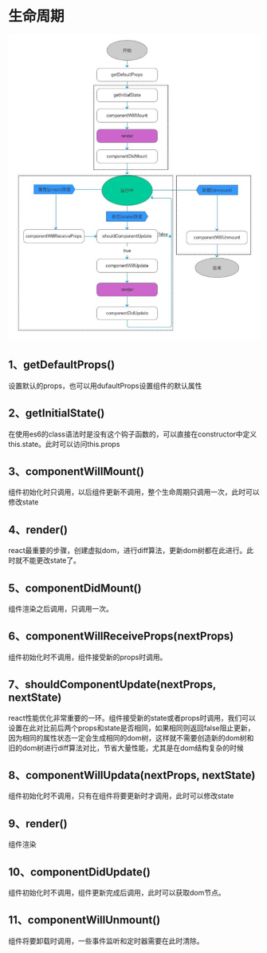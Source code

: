 # 生命周期

![运行图解](https://raw.githubusercontent.com/BKHole/docsify/master/images/react-lifetime.jpg)

## 1、getDefaultProps()

设置默认的props，也可以用dufaultProps设置组件的默认属性

## 2、getInitialState()

在使用es6的class语法时是没有这个钩子函数的，可以直接在constructor中定义this.state。此时可以访问this.props

## 3、componentWillMount()

组件初始化时只调用，以后组件更新不调用，整个生命周期只调用一次，此时可以修改state

## 4、render()

react最重要的步骤，创建虚拟dom，进行diff算法，更新dom树都在此进行。此时就不能更改state了。

## 5、componentDidMount()

组件渲染之后调用，只调用一次。

## 6、componentWillReceiveProps(nextProps)

组件初始化时不调用，组件接受新的props时调用。

## 7、shouldComponentUpdate(nextProps, nextState)

react性能优化非常重要的一环。组件接受新的state或者props时调用，我们可以设置在此对比前后两个props和state是否相同，如果相同则返回false阻止更新，因为相同的属性状态一定会生成相同的dom树，这样就不需要创造新的dom树和旧的dom树进行diff算法对比，节省大量性能，尤其是在dom结构复杂的时候

## 8、componentWillUpdata(nextProps, nextState)

组件初始化时不调用，只有在组件将要更新时才调用，此时可以修改state

## 9、render()

组件渲染

## 10、componentDidUpdate()

组件初始化时不调用，组件更新完成后调用，此时可以获取dom节点。

## 11、componentWillUnmount()

组件将要卸载时调用，一些事件监听和定时器需要在此时清除。